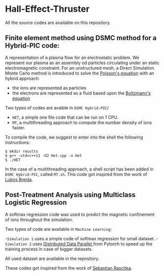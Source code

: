 # Hall-Effect-Thruster

All the source codes are available on this repository.

## Finite element method using DSMC method for a Hybrid-PIC code:

A representation of a plasma flow for an electrostatic problem. We represent our plasma as an assembly od particles circulating under an static electromagnetic constraint. For an unstructured mesh, a Direct Simulation Monte Carlo method is introduced to solve the [Poisson's equation](https://en.wikipedia.org/wiki/Poisson%27s_equation) with an hybrid approach:
- the ions are represented as particles
- the electrons are represented as a fluid based upon the [Boltzmann's equation](https://en.wikipedia.org/wiki/Boltzmann_equation)

Two types of codes are avaible in `DSMC Hybrid-PIC`/
- `HET`, a simple one file code that can be run on 1 CPU.
- `MT`, a multithreading approach to compute the number density of ions faster.

To compile the code, we suggest to enter into the shell the following instructions:
```
$ mkdir results
$ g++ -std=c++11 -O2 Het.cpp -o Het 
$ ./HET
```
In the case of a multithreading approach, a shell script has been added in `DSMC Hybrid-PIC`, called `MT.sh`.
This code got inspired from the work of [Lubos Breida](https://www.particleincell.com/2015/fem-pic/). 

## Post-Treatment Analysis using Multiclass Logistic Regression

A softmax regression code was used to predict the magnetic confinement of ions throughout the simulation.

Two types of code are available in `Machine Learning`:

-`Simulation 1` uses a simple code of softmax regression for small dataset. 
-`Simulation 2` uses [Distributed Data Parallel ](https://pytorch.org/tutorials/intermediate/ddp_tutorial.html) from Pytorch to speed up the training process in case of bigger datasets.

All used dataset are available in the repository. 

These codes got inspired from the work of [Sebastian Raschka](https://github.com/rasbt/deeplearning-models). 
